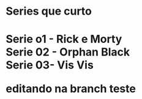<h1> Series que curto <h1>

Serie o1 - Rick e Morty<br>
Serie 02 - Orphan Black<br>
Serie 03- Vis Vis<br>


editando na branch teste
